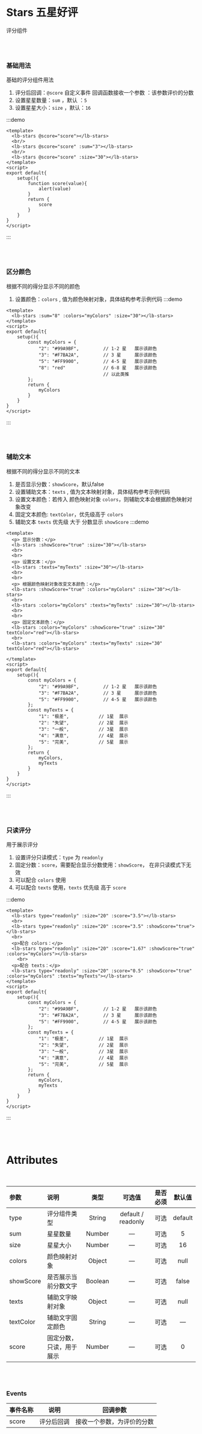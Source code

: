 <!--
 * @Explain: xxx
 * @Author: SuperLy
 * @LastEditors: SuperLy
 * @Date: 2022-03-08 10:47:53
 * @LastEditTime: 2022-03-09 16:18:45
 * @FilePath: \Lamb-UI for Docs\docs\document\components\Stars\index.md
-->
<br/>
<br/>

# Stars 五星好评
评分组件

<br/>
<br/>

### 基础用法
基础的评分组件用法
1. 评分后回调：`@score` 自定义事件 回调函数接收一个参数 ：该参数评价的分数
2. 设置星星数量：`sum` ，默认 ：`5`
3. 设置星星大小：`size` ，默认：`16`


:::demo 

```vue
<template>
  <lb-stars @score="score"></lb-stars>
  <br/>
  <lb-stars @score="score" :sum="3"></lb-stars>
  <br/>
  <lb-stars @score="score" :size="30"></lb-stars>
</template>
<script>
export default{
    setup(){
        function score(value){
            alert(value)
        }
        return {
            score
        }
    }
}
</script>

```
:::

<br>
<br>



### 区分颜色
根据不同的得分显示不同的颜色
1. 设置颜色：`colors` , 值为颜色映射对象，具体结构参考示例代码
:::demo 


```vue
<template>    
  <lb-stars :sum="8" :colors="myColors" :size="30"></lb-stars>
</template>
<script>
export default{
    setup(){
        const myColors = {
            "2": "#99A9BF",         // 1-2 星   展示该颜色
            "3": "#F7BA2A",         // 3 星     展示该颜色
            "5": "#FF9900",         // 4-5 星   展示该颜色
            "8": "red"              // 6-8 星   展示该颜色
                                    // 以此类推
        };
        return {
            myColors
        }
    }
}
</script>

```
:::

<br>
<br>



### 辅助文本
根据不同的得分显示不同的文本
1. 是否显示分数：`showScore`，默认false
2. 设置辅助文本：`texts` , 值为文本映射对象，具体结构参考示例代码
3. 设置文本颜色：若传入 颜色映射对象 `colors`，则辅助文本会根据颜色映射对象改变
4. 固定文本颜色: `textColor`，优先级高于 `colors`
5. 辅助文本 `texts` 优先级 大于 分数显示 `showScore`
:::demo 


```vue
<template>
  <p> 显示分数：</p>
  <lb-stars :showScore="true" :size="30"></lb-stars>
  <br>
  <br>
  <p> 设置文本：</p>
  <lb-stars :texts="myTexts" :size="30"></lb-stars>
  <br>
  <br>
  <p> 根据颜色映射对象改变文本颜色：</p>
  <lb-stars :showScore="true" :colors="myColors" :size="30"></lb-stars>
  <br>
  <lb-stars :colors="myColors" :texts="myTexts" :size="30"></lb-stars>
  <br>
  <br>
  <p> 固定文本颜色：</p>
  <lb-stars :colors="myColors" :showScore="true" :size="30" textColor="red"></lb-stars>
  <br>
  <lb-stars :colors="myColors" :texts="myTexts" :size="30" textColor="red"></lb-stars>
  
</template>
<script>
export default{
    setup(){
        const myColors = {
            "2": "#99A9BF",         // 1-2 星   展示该颜色
            "3": "#F7BA2A",         // 3 星     展示该颜色
            "5": "#FF9900",         // 4-5 星   展示该颜色
        };
        const myTexts = {
            "1": "极差",           // 1星  展示
            "2": "失望",           // 2星  展示
            "3": "一般",           // 3星  展示
            "4": "满意",           // 4星  展示
            "5": "完美",           // 5星  展示
        };
        return {
            myColors,
            myTexts
        }
    }
}
</script>

```
:::

<br>
<br>



### 只读评分
用于展示评分
1. 设置评分只读模式：`type` 为 `readonly`
2. 固定分数：`score`，需要配合显示分数使用：`showScore`， 在非只读模式下无效
3. 可以配合 `colors` 使用
4. 可以配合 `texts` 使用，`texts` 优先级 高于 `score`

:::demo 


```vue
<template>
  <lb-stars type="readonly" :size="20" :score="3.5"></lb-stars>
  <br>
  <lb-stars type="readonly" :size="20" :score="3.5" :showScore="true"></lb-stars>
  <br>
  <p>配合 colors：</p>
  <lb-stars type="readonly" :size="20" :score="1.67" :showScore="true" :colors="myColors"></lb-stars>
    <br>
  <p>配合 texts：</p>
  <lb-stars type="readonly" :size="20" :score="0.5" :showScore="true" :colors="myColors" :texts="myTexts"></lb-stars>
</template>
<script>
export default{
    setup(){
        const myColors = {
            "2": "#99A9BF",         // 1-2 星   展示该颜色
            "3": "#F7BA2A",         // 3 星     展示该颜色
            "5": "#FF9900",         // 4-5 星   展示该颜色
        };
        const myTexts = {
            "1": "极差",           // 1星  展示
            "2": "失望",           // 2星  展示
            "3": "一般",           // 3星  展示
            "4": "满意",           // 4星  展示
            "5": "完美",           // 5星  展示
        };
        return {
            myColors,
            myTexts
        }
    }
}
</script>

```
:::

<br/>
<br/>

# Attributes

<br/>

| 参数      | 说明                     |  类型   |       可选值       | 是否必须 | 默认值  |
| :-------- | :----------------------- | :-----: | :----------------: | :------: | :-----: |
| type      | 评分组件类型             | String  | default / readonly |   可选   | default |
| sum       | 星星数量                 | Number  |         —          |   可选   |    5    |
| size      | 星星大小                 | Number  |         —          |   可选   |   16    |
| colors    | 颜色映射对象             | Object  |         —          |   可选   |  null   |
| showScore | 是否展示当前分数文字     | Boolean |         —          |   可选   |  false  |
| texts     | 辅助文字映射对象         | Object  |         —          |   可选   |  null   |
| textColor | 辅助文字固定颜色         | String  |         —          |   可选   |    —    |
| score     | 固定分数，只读，用于展示 | Number  |         —          |   可选   |    0    |



<br/>
<br/>

### Events

| 事件名称 | 说明       | 回调参数                   |
| -------- | ---------- | -------------------------- |
| score    | 评分后回调 | 接收一个参数，为评价的分数 |

<br/>
<br/>
